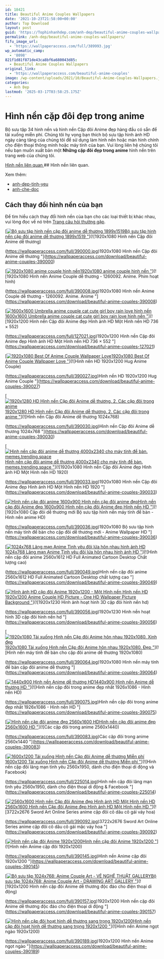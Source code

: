 ```yaml
---
id: 18421
title: Beautiful Anime Couples Wallpapers
date: '2021-10-23T21:58:00+00:00'
author: Top Download
layout: post
guid: 'https://Tophinhanhdep.com/anh-dep/beautiful-anime-couples-wallpapers/'
permalink: /anh-dep/beautiful-anime-couples-wallpapers/
fifu_image_url:
  - 'https://wallpaperaccess.com/full/389993.jpg'
wp_automatic_camp:
  - '8098'
821f1d81f871de43ca8bf6a680043d85:
  - Beautiful Anime Couples Wallpapers
original_link:
  - 'https://wallpaperaccess.com/beautiful-anime-couples'
image: /wp-content/uploads/2021/10/Beautiful-Anime-Couples-Wallpapers.jpg
categories:
  - Ảnh Đẹp
lastmod: '2025-03-17T03:58:25.175Z'
---
```

# Hình nền cặp đôi đẹp trong anime

Bộ sưu tập 34 hình nền và hình nền Cặp đôi Anime đẹp hàng đầu có sẵn để tải xuống miễn phí. Chúng tôi hy vọng bạn thích bộ sưu tập hình ảnh HD ngày càng tăng của chúng tôi để sử dụng làm hình nền hoặc màn hình chính cho điện thoại thông minh hoặc máy tính của bạn. Vui lòng liên hệ chúng tôi nếu bạn muốn xuất bản một **Những cặp đôi đẹp trong anime** hình nền trên trang web của chúng tôi.

[Hình nền liên quan ](#related) ## Hình nền liên quan.

   
 Xem thêm:

   
- [anh-dep-tinh-yeu](https://tophinhanhdep.com/anh-tinh-yeu/anh-dep-tinh-yeu/)
- [anh-che-doc](https://tophinhanhdep.com/anh-che/anh-che-doc/)

## Cách thay đổi hình nền của bạn

Để tìm hiểu cách thay đổi hình nền của bạn cho các loại thiết bị khác nhau, vui lòng đọc về nó trên [Trang câu hỏi thường gặp](https://tophinhanhdep.com/faq/).

  
[[![Bộ sưu tập hình nền cặp đôi anime dễ thương 1899x1519](https://wallpaperaccess.com/full/389993.jpg)Bộ sưu tập hình nền cặp đôi anime dễ thương 1899x1519 "](https://wallpaperaccess.com/download/beautiful-anime-couples-389993)](![1920x1080 Hình nền Cặp đôi Anime dễ thương)

(https://wallpaperaccess.com/full/390000.jpg)1920x1080 Hình nền Cặp đôi Anime dễ thương "](https://wallpaperaccess.com/download/beautiful-anime-couples-390000)

[[![1920x1080 anime couple hình nền](https://wallpaperaccess.com/full/390004.jpg)1920x1080 anime couple hình nền "](https://wallpaperaccess.com/download/beautiful-anime-couples-390004)](![1920x1080 Hình nền Anime Couple dễ thương - 1260092. Anime.  Phim hoạt hình)

(https://wallpaperaccess.com/full/390008.jpg)1920x1080 Hình nền Anime Couple dễ thương - 1260092. Anime. Anime "](https://wallpaperaccess.com/download/beautiful-anime-couples-390008)

[[![1600x1600 Umbrella anime couple cat cute girl boy rain love hình nền](https://wallpaperaccess.com/full/390009.jpg)1600x1600 Umbrella anime couple cat cute girl boy rain love hình nền "](https://wallpaperaccess.com/download/beautiful-anime-couples-390009)](![1920x1200 Hình nền Cặp đôi Anime đẹp Hình ảnh HD Một Hình nền HD 736 × 552)

(https://wallpaperaccess.com/full/127021.jpg)1920x1200 Hình nền Cặp đôi Anime đẹp Hình ảnh HD Một Hình nền HD 736 × 552 "](https://wallpaperaccess.com/download/beautiful-anime-couples-127021)

[[![1920x1080 Best Of Anime Couple Wallpaper Love](https://wallpaperaccess.com/full/390021.jpg)1920x1080 Best Of Anime Couple Wallpaper Love "](https://wallpaperaccess.com/download/beautiful-anime-couples-390021)](![Hình nền HD 1920x1200 Hug Anime Couple)

(https://wallpaperaccess.com/full/390027.jpg)Hình nền HD 1920x1200 Hug Anime Couple "](https://wallpaperaccess.com/download/beautiful-anime-couples-390027)

[[![1920x1280 HD Hình nền Cặp đôi Anime dễ thương.  2. Các cặp đôi trong anime](https://wallpaperaccess.com/full/390028.jpg)1920x1280 HD Hình nền Cặp đôi Anime dễ thương. 2. Các cặp đôi trong anime "](https://wallpaperaccess.com/download/beautiful-anime-couples-390028)](![Hình nền Cặp đôi Anime dễ thương 1024x768)

(https://wallpaperaccess.com/full/390030.jpg)Hình nền Cặp đôi Anime dễ thương 1024x768 "](https://wallpaperaccess.com/download/beautiful-anime-couples-390030)

[[![Hình nền cặp đôi anime dễ thương 4000x2340 cho máy tính để bàn.  memes.trending.space](https://wallpaperaccess.com/full/25021.jpg)Hình nền cặp đôi anime dễ thương 4000x2340 cho máy tính để bàn. memes.trending.space "](https://wallpaperaccess.com/download/beautiful-anime-couples-25021)](![1920x1080 Hình nền Cặp đôi Anime đẹp Hình ảnh HD Một Hình nền HD 1920)

(https://wallpaperaccess.com/full/390033.jpg)1920x1080 Hình nền Cặp đôi Anime đẹp Hình ảnh HD Một Hình nền HD 1920 "](https://wallpaperaccess.com/download/beautiful-anime-couples-390033)

[[![Hình nền cặp đôi anime 1600x900 Hình nền cặp đôi anime đẹp](https://wallpaperaccess.com/full/390035.jpg)Hình nền cặp đôi Anime đẹp 1600x900 Hình nền cặp đôi Anime đẹp Hình nền HD "](https://wallpaperaccess.com/download/beautiful-anime-couples-390035)](![1920x1080 Cặp đôi dễ thương mới Bộ sưu tập hình nền máy tính để bàn - Hình nền anime HD)

(https://wallpaperaccess.com/full/390036.jpg)1920x1080 Bộ sưu tập hình nền máy tính để bàn cho cặp đôi dễ thương mới - Anime Wallpaper HD "](https://wallpaperaccess.com/download/beautiful-anime-couples-390036)

[[![1024x768 Lãng mạn Anime Tình yêu đôi lứa hôn nhau hình ảnh HD](https://wallpaperaccess.com/full/390045.jpg)1024x768 Lãng mạn Anime Tình yêu đôi lứa hôn nhau hình ảnh HD "](https://wallpaperaccess.com/download/beautiful-anime-couples-390045)](![Hình nền cặp đôi anime 2560x1612 HD Full Animated Cartoon Desktop Chất lượng cao)

(https://wallpaperaccess.com/full/390049.jpg)Hình nền cặp đôi anime 2560x1612 HD Full Animated Cartoon Desktop chất lượng cao "](https://wallpaperaccess.com/download/beautiful-anime-couples-390049)

[[![Hình ảnh HD cặp đôi Anime 1920x1200 - Một Hình nền Hình nền HD](https://wallpaperaccess.com/full/390051.jpg)1920x1200 Anime Couple HD Picture - One HD Wallpaper Picture Background "](https://wallpaperaccess.com/download/beautiful-anime-couples-390051)](![1920x1230 Hình ảnh hoạt hình 3D cặp đôi hình nền hd)

(https://wallpaperaccess.com/full/390056.jpg)1920x1230 Hình nền hoạt hình 3D cặp đôi hình nền hd "](https://wallpaperaccess.com/download/beautiful-anime-couples-390056)

[[![1920x1080 Tải xuống Hình nền Cặp đôi Anime hôn nhau 1920x1080.  Xinh đẹp](https://wallpaperaccess.com/full/390061.jpg)1920x1080 Tải xuống Hình nền Cặp đôi Anime hôn nhau 1920x1080. Đẹp "](https://wallpaperaccess.com/download/beautiful-anime-couples-390061)](![Hình nền máy tính để bàn cho cặp đôi anime dễ thương 1920x1080)

(https://wallpaperaccess.com/full/390064.jpg)1920x1080 Hình nền máy tính để bàn cặp đôi anime dễ thương "](https://wallpaperaccess.com/download/beautiful-anime-couples-390064)

[[![1440x900 Hình nền Anime dễ thương HD](https://wallpaperaccess.com/full/390072.jpg)1440x900 Hình nền Anime dễ thương HD "](https://wallpaperaccess.com/download/beautiful-anime-couples-390072)](![Hình nền cặp đôi trong anime đẹp nhất 1926x1086 - Hình nền HD)

(https://wallpaperaccess.com/full/390075.jpg)Hình nền cặp đôi trong anime đẹp nhất 1926x1086 - Hình nền HD "](https://wallpaperaccess.com/download/beautiful-anime-couples-390075)

[[![Hình nền cặp đôi anime đẹp 2560x1600 HD](https://wallpaperaccess.com/full/390079.jpg)Hình nền cặp đôi anime đẹp 2560x1600 HD "](https://wallpaperaccess.com/download/beautiful-anime-couples-390079)](![Các cặp đôi trong anime 2560x1440)

(https://wallpaperaccess.com/full/390083.jpg)Các cặp đôi trong anime 2560x1440 "](https://wallpaperaccess.com/download/beautiful-anime-couples-390083)

[[![1600x1200 Tải xuống Hình nền Cặp đôi Anime dễ thương Miễn phí](https://wallpaperaccess.com/full/390085.jpg)1600x1200 Tải xuống Hình nền Cặp đôi Anime dễ thương Miễn phí "](https://wallpaperaccess.com/download/beautiful-anime-couples-390085)](![Hình nền cặp đôi lãng mạn tình yêu 2560x1950, dành cho điện thoại di động và Facebook)

(https://wallpaperaccess.com/full/225014.jpg)Hình nền cặp đôi lãng mạn tình yêu 2560x1950, dành cho điện thoại di động &amp; Facebook "](https://wallpaperaccess.com/download/beautiful-anime-couples-225014)

[[![2560x1600 Hình nền Cặp đôi Anime đẹp Hình ảnh HD Một Hình nền HD](https://wallpaperaccess.com/full/390091.jpg)2560x1600 Hình nền Cặp đôi Anime đẹp Hình ảnh HD Một Hình nền HD "](https://wallpaperaccess.com/download/beautiful-anime-couples-390091)](![3722x2676 Sword Art Online Series anime cặp đôi cô dâu cô gái váy hoa)

(https://wallpaperaccess.com/full/390092.jpg)3722x2676 Sword Art Online Series anime cặp đôi cô dâu cô gái mặc váy hoa "](https://wallpaperaccess.com/download/beautiful-anime-couples-390092)

[[![Hình nền cặp đôi Anime 1920x1200](https://wallpaperaccess.com/full/390140.jpg)Hình nền cặp đôi Anime 1920x1200 "](https://wallpaperaccess.com/download/beautiful-anime-couples-390140)](![Hình nền Anime cặp đôi 1920x1200)

(https://wallpaperaccess.com/full/390145.jpg)Hình nền Anime cặp đôi 1920x1200 "](https://wallpaperaccess.com/download/beautiful-anime-couples-390145)

[[![Bộ sưu tập 1024x768: Anime Couple Art - VẼ NGHỆ THUẬT GALLERY](https://wallpaperaccess.com/full/390152.jpg)Bộ sưu tập 1024x768: Anime Couple Art - DRAWING ART GALLERY "](https://wallpaperaccess.com/download/beautiful-anime-couples-390152)](![1920x1200 Hình nền cặp đôi Anime dễ thương độc đáo cho điện thoại di động)

(https://wallpaperaccess.com/full/390157.jpg)1920x1200 Hình nền cặp đôi Anime dễ thương độc đáo cho điện thoại di động "](https://wallpaperaccess.com/download/beautiful-anime-couples-390157)

[[![Hình nền cặp đôi hoạt hình dễ thương sang trọng 1920x1200](https://wallpaperaccess.com/full/390169.jpg)Hình nền cặp đôi hoạt hình dễ thương sang trọng 1920x1200 "](https://wallpaperaccess.com/download/beautiful-anime-couples-390169)](![Hình nền Anime ngọt ngào 1920x1200)

(https://wallpaperaccess.com/full/390189.jpg)1920x1200 Hình nền Anime ngọt ngào "](https://wallpaperaccess.com/download/beautiful-anime-couples-390189)

